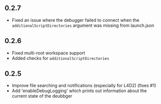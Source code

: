## 0.2.7
* Fixed an issue where the debugger failed to connect when the `additionalScriptDirectories` argument was missing from launch.json

## 0.2.6
* Fixed multi-root workspace support
* Added checks for `additionalScriptDirectories`

## 0.2.5
* Improve file searching and notifications (especially for L4D2) (fixes #1)
* Add 'enableDebugLogging' which prints out information about the current state of the deubbger